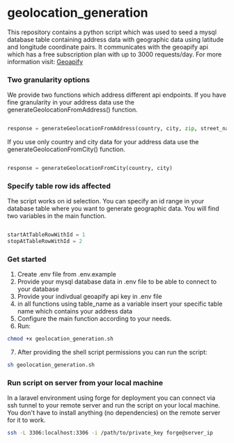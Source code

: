 # geolocation_generation

This repository contains a python script which was used to seed a mysql database table containing address data with geographic data using latitude and longitude coordinate pairs.
It communicates with the geoapify api which has a free subscription plan with up to 3000 requests/day. For more information visit: [Geoapify](https://www.geoapify.com/)

### Two granularity options

We provide two functions which address different api endpoints. If you have fine granularity in your address data use the generateGeolocationFromAddress() function.
```python

response = generateGeolocationFromAddress(country, city, zip, street_name, street_number)

```
If you use only country and city data for your address data use the generateGeolocationFromCity() function.
```python

response = generateGeolocationFromCity(country, city)

```

### Specify table row ids affected

The script works on id selection. You can specify an id range in your database table where you want to generate geographic data. You will find two variables in the main function.
```python

startAtTableRowWithId = 1
stopAtTableRowWithId = 2

```

### Get started
1. Create .env file from .env.example
2. Provide your mysql database data in .env file to be able to connect to your database
3. Provide your indivdual geoapify api key in .env file
4. in all functions using table_name as a variable insert your specific table name which contains your address data
5. Configure the main function according to your needs.
6. Run: 
```bash
chmod +x geolocation_generation.sh
```
7. After providing the shell script permissions you can run the script:
```bash
sh geolocation_generation.sh
```

### Run script on server from your local machine
In a laravel environment using forge for deployment you can connect via ssh tunnel to your remote server and run the script on your local machine. You don't have to install anything (no dependencies) on the remote server for it to work.

```bash
ssh -L 3306:localhost:3306 -i /path/to/private_key forge@server_ip
```
